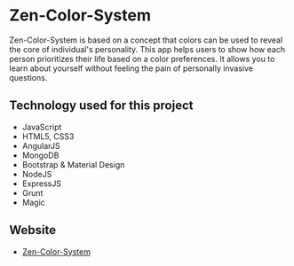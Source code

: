# Zen-Color-System

Zen-Color-System is based on a concept that colors can be used to reveal the core of individual's personality. This app helps users to show how each person prioritizes their life based on a color preferences. It allows you to learn about yourself without feeling the pain of personally invasive questions.

## Technology used for this project

  - JavaScript
  - HTML5, CSS3
  - AngularJS
  - MongoDB
  - Bootstrap & Material Design
  - NodeJS
  - ExpressJS
  - Grunt
  - Magic


## Website

 - [Zen-Color-System](http://zen-colors-system.herokuapp.com)
